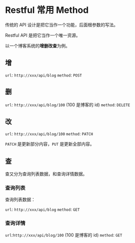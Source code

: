 # Restful 常用 Method

传统的 API 设计是把它当作一个功能，后面根参数的写法。

Restful API 是把它当作一个唯一资源。

以一个博客系统的**增删改查**为例。

## 增

`url`: `http://xxx/api/blog`
`method`: `POST`

## 删

`url`: `http://xxx/api/blog/100`  (100 是博客的 id)
`method`: `DELETE`

## 改

`url`: `http://xxx/api/blog/100`
`method`: `PATCH`

`PATCH` 是更新部分内容，`PUT` 是更新全部内容。

## 查

查又分为查询列表数据，和查询详情数据。

### 查询列表

查询列表数据：

`url`: `http://xxx/api/blog`
`method`: `GET`

### 查询详情

`url`:`http://xxx/api/blog/100`  (100 是博客的 id)
`method`: `GET`
